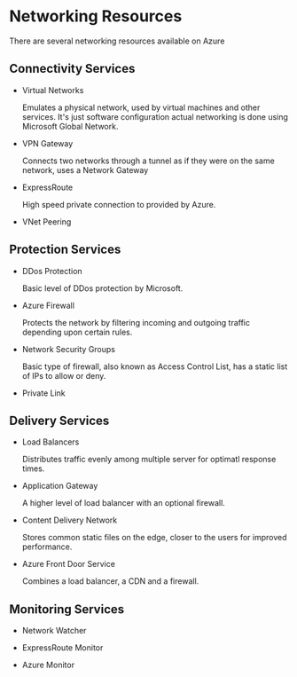 # Networking Resources

There are several networking resources available on Azure

## Connectivity Services

- Virtual Networks

  Emulates a physical network, used by virtual machines and other services.
  It's just software configuration actual networking is done using Microsoft Global Network.

- VPN Gateway

  Connects two networks through a tunnel as if they were on the same network, uses a Network Gateway

- ExpressRoute

  High speed private connection to provided by Azure.

- VNet Peering

## Protection Services

- DDos Protection

  Basic level of DDos protection by Microsoft.

- Azure Firewall

  Protects the network by filtering incoming and outgoing traffic depending upon certain rules.

- Network Security Groups

  Basic type of firewall, also known as Access Control List, has a static list of IPs to allow or deny.

- Private Link

## Delivery Services

- Load Balancers

  Distributes traffic evenly among multiple server for optimatl response times.

- Application Gateway

  A higher level of load balancer with an optional firewall.

- Content Delivery Network

  Stores common static files on the edge, closer to the users for improved performance.

- Azure Front Door Service

  Combines a load balancer, a CDN and a firewall.

## Monitoring Services

- Network Watcher

- ExpressRoute Monitor

- Azure Monitor
